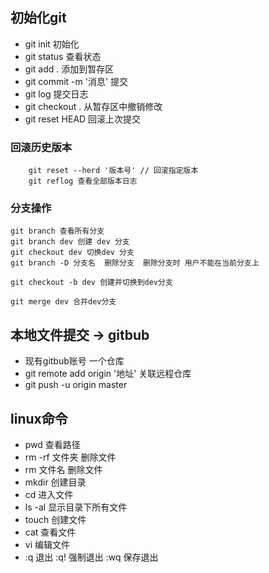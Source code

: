 ## 初始化git

- git init 初始化
- git status  查看状态
- git add .  添加到暂存区
- git commit -m '消息' 提交 
- git log 提交日志
- git checkout . 从暂存区中撤销修改
- git reset HEAD 回滚上次提交 


### 回滚历史版本
```
    git reset --herd '版本号' // 回滚指定版本
    git reflog 查看全部版本日志
```

### 分支操作
```
git branch 查看所有分支
git branch dev 创建 dev 分支
git checkout dev 切换dev 分支
git branch -D 分支名  删除分支  删除分支时 用户不能在当前分支上

git checkout -b dev 创建并切换到dev分支

git merge dev 合并dev分支
```

## 本地文件提交 -> gitbub

- 现有gitbub账号 一个仓库
- git remote add origin '地址'  关联远程仓库
- git push -u origin master



## linux命令

- pwd 查看路径
- rm -rf 文件夹 删除文件
- rm 文件名 删除文件
- mkdir  创建目录
- cd 进入文件
- ls -al 显示目录下所有文件
- touch 创建文件
- cat 查看文件
- vi 编辑文件
 - :q 退出  :q! 强制退出 :wq 保存退出